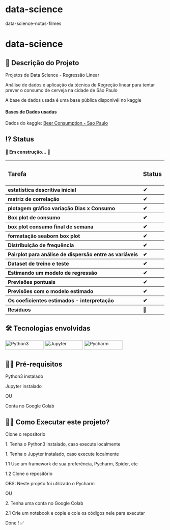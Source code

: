# data-science
data-science-notas-filmes

 <!-- Explicação do projeto -->
<h1 align="left">data-science</h1>
<h2 align="left"> 🧾 Descrição do Projeto</h2>
<p align="left"> Projetos de Data Science  - Regressão Linear</p>
<p align="left"> Análise de dados e aplicação da técnica de Regreção linear para tentar prever o consumo de cerveja na cidade de São Paulo </p>
<p align="left"> A base de dados usada é uma base pública disponivél no kaggle</p>
 <h4 align="left"> Bases de Dados usadas</h4>

<p align="left">Dados do kaggle: <a href="https://www.kaggle.com/dongeorge/beer-consumption-sao-paulo" target="_blank" align = "center">Beer Consumption - Sao Paulo</a> </p>

 <!-- Status do projeto -->
 <h2 align="left"> ⁉ Status </h2>
<h4 align="left"> 
	<p align="left">🚧 Em construção... 🚧</p>
</h4>

<table>
	<tbody align='left'>
		<tr>
			<th><h3> Tarefa </h3></th>
			<th><h3> Status </h3></th>
		</tr>
		<tr>
			<th> estatística descritiva inicial </th>
			<th>✔</th>
		</tr>
		<tr>
			<th> matriz de correlação </th>
			<th>✔</th>
		</tr>
		<tr>
			<th> plotagem gráfico variação Dias x Consumo </th>
			<th>✔</th>	
		</tr>	
		<tr>
			<th> Box plot de consumo </th>
			<th>✔</th>
		</tr>
		<tr>
			<th> box plot consumo final de semana </th>
			<th>✔</th>		
		</tr>
		<tr>
			<th> formatação seaborn box plot </th>
			<th>✔</th>		
		</tr>
		</tr>
		<tr>
			<th> Distribuição de frequência </th>
			<th>✔</th>		
		</tr>
		<tr>
			<th> Pairplot para análise de dispersão entre as variáveis </th>
			<th>✔</th>		
		</tr>
		<tr>
			<th> Dataset de treino e teste </th>
			<th>✔</th>		
		</tr>
		<tr>
			<th> Estimando um modelo de regressão </th>
			<th>✔</th>		
		</tr>
		<tr>
			<th> Previsões pontuais </th>
			<th>✔</th>		
		</tr>
		<tr>
			<th> Previsões com o modelo estimado </th>
			<th>✔</th>		
		</tr>
		<tr>
			<th> Os coeficientes estimados - interpretação </th>
			<th>✔</th>		
		</tr>
		<tr>
			<th> Resíduos </th>
			<th>🚧</th>		
		</tr>
	</tbody>
</table>

<!-- Indice -->
<!--<p align="center">
 <a href="#objetivo">Objetivo</a> •
 <a href="#roadmap">Roadmap</a> • 
 <a href="#tecnologias">Tecnologias</a> • 
 <a href="#contribuicao">Contribuição</a> • 
 <a href="#licenc-a">Licença</a> • 
 <a href="#autor">Autor</a>
</p>-->

<!-- Tecnologias envolvidas -->
<div align="left" class='container'>
	<h2 align="left"> 🛠 Tecnologias envolvidas</h2>
		<a href="https://www.python.org/" target="_blank" align = "left"> <img src="https://img.shields.io/badge/Python-3776AB?style=for-the-badge&logo=python&logoColor=white" width="120" height="30" alt="Python3" /></a>
		<a href="https://jupyter.org/" target="_blank" align = "left"> <img src="https://img.shields.io/badge/Jupyter-F37626.svg?&style=for-the-badge&logo=Jupyter&logoColor=white" width="120" height="30" alt="Jupyter" /></a>
		<a href="https://www.jetbrains.com/pt-br/pycharm/download/" target="_blank" align = "left"> <img src="https://img.shields.io/badge/pycharm-143?style=for-the-badge&logo=pycharm&logoColor=black&color=black&labelColor=green" width="120" height="30" alt="Pycharm" /></a>
	
</div>

<!-- Requirements -->
<div align="left" class='container'>
	<h2 align="left">👨‍💻 Pré-requisitos </h2>
	<p align="left">Python3 instalado</p>
  <p align="left">Jupyter instalado</p>
  	<p align="left">OU</p>
  	<p align="left">Conta no Google Colab</p>
</div>


<!-- How to execute -->
<div align="left" class='container'>
	<h2 align="left">🏃‍♀️ Como Executar este projeto? </h2>
  <p align="left"> Clone o repositorio</p>
	<p align="left"> 1. Tenha o Python3 instalado, caso execute localmente</p>
  	<p align="left"> 1. Tenha o Jupyter instalado, caso execute localmente</p>
  	<p align="left"> 1.1 Use um framework de sua preferência, Pycharm, Spider, etc</p>
	<p align="left"> 1.2 Clone o repositório</p>
	<p align="left"> OBS: Neste projeto foi utilizado o Pycharm</p>
  <p align="left">OU</p>
	<p align="left"> 2. Tenha uma conta no Google Colab</p>
	<p align="left"> 2.1 Crie um notebook e copie e cole os códigos nele para executar</p>
	<p align="left">Done ! ✅</p>
</div>

<!-- Resultados -->
<!-- Resultado API -->
<!-- <div align="center" class='container'>
	<h2 align="center"> ⚡ Alguns Resultados das Análises ⚡</h2>
</div>-->

<!-- Resultados parciais -->
<!-- <div align="left" class='result'>
	<h3 align="left"> ➡ Correlação das Vendas ⬅</h3>
	<img alt="#vendas" title="#vendas" src="./result_git/vendas.png" width=1200" height="600"/>
</div>-->
												 

